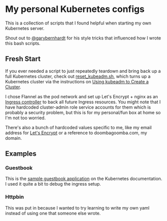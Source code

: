 # My personal Kubernetes configs

This is a collection of scripts that I found helpful when starting my own
Kubernetes server.

Shout out to [@garybernhardt](https://github.com/garybernhardt) for his style
tricks that influenced how I wrote this bash scripts.

## Fresh Start

If you ever needed a script to just repeatedly teardown and bring back up
a full Kubernetes cluster, check out [reset_kubeadm.sh](reset_kubeadm.sh),
which turns up a Kubernetes cluster via the instructions on [Using kubeadm to
Create
a Cluster](https://kubernetes.io/docs/setup/independent/create-cluster-kubeadm/).

I chose Flannel as the pod network and set up Let's Encrypt + nginx as an
[Ingress
controller](https://kubernetes.io/docs/concepts/services-networking/ingress/#ingress-controllers)
to back all future Ingress resources. You might note that I have hardcoded
cluster-admin role service accounts for them which is probably a security
problem, but this is for my personal/fun box at home so I'm not too worried.

There's also a bunch of hardcoded values specific to me, like my email address
for [Let's Encrypt](https://letsencrypt.org) or a reference to
doombagoomba.com, my domain.

## Examples

### Guestbook

This is the [sample guestbook
application](https://kubernetes.io/docs/tutorials/stateless-application/guestbook/)
on the Kubernetes documentation. I used it quite a bit to debug the ingress
setup.

### Httpbin

This was put in because I wanted to try learning to write my own yaml instead
of using one that someone else wrote.

